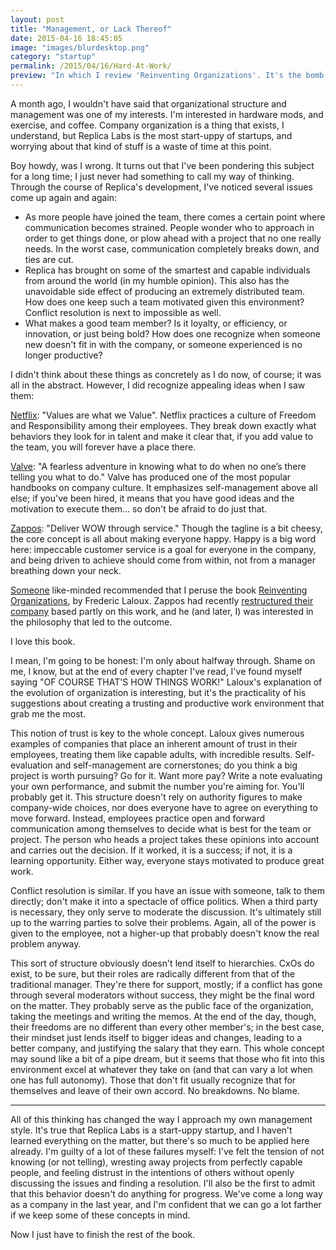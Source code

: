 ```yaml
---
layout: post
title: "Management, or Lack Thereof"
date: 2015-04-16 18:45:05
image: "images/blurdesktop.png"
category: "startup"
permalink: /2015/04/16/Hard-At-Work/
preview: "In which I review 'Reinventing Organizations'. It's the bomb.com."
---
```


A month ago, I wouldn't have said that organizational structure and
management was one of my interests. I'm interested in hardware mods,
and exercise, and coffee. Company organization is a thing that exists,
I understand, but Replica Labs is the most start-uppy of startups, and
worrying about that kind of stuff is a waste of time at this point.

Boy howdy, was I wrong. It turns out that I've been pondering this
subject for a long time; I just never had something to call my way of
thinking. Through the course of Replica's development, I've noticed
several issues come up again and again:

- As more people have joined the team, there comes a certain point where
communication becomes strained. People wonder who to approach in order to get things done, or plow ahead with a project that no one really needs. In the worst case, communication completely breaks down, and ties are cut.
- Replica has brought on some of the smartest and capable individuals from around the world (in my humble opinion). This also has the unavoidable side effect of producing an extremely distributed team. How does one keep such a team motivated given this environment? Conflict resolution is next to impossible as well. 
- What makes a good team member? Is it loyalty, or efficiency, or innovation, or just being bold? How does one recognize when someone new doesn't fit in with the company, or someone experienced is no longer productive?

I didn't think about these things as concretely as I do now, of course; it was all in the abstract. However, I did recognize appealing ideas when I saw them:

[Netflix](http://www.slideshare.net/reed2001/culture-1798664): "Values are what we Value". Netflix practices a culture of Freedom and Responsibility among their employees. They break down exactly what behaviors they look for in talent and make it clear that, if you add value to the team, you will forever have a place there.

[Valve](https://www.valvesoftware.com/company/Valve_Handbook_LowRes.pdf): "A fearless adventure in knowing what to do when no one’s there telling you what to do." Valve has produced one of the most popular handbooks on company culture. It emphasizes self-management above all else; if you've been hired, it means that you have good ideas and the motivation to execute them... so don't be afraid to do just that.

[Zappos](http://www.amazon.com/Delivering-Happiness-Profits-Passion-Purpose/dp/0446576220/ref=tmm_pap_title_1): "Deliver WOW through service." Though the tagline is a bit cheesy, the core concept is all about making everyone happy. Happy is a big word here: impeccable customer service is a goal for everyone in the company, and being driven to achieve should come from within, not from a manager breathing down your neck.

[Someone](http://jackmorrison.me/) like-minded recommended that I peruse the book [Reinventing Organizations](http://www.reinventingorganizations.com/), by Frederic Laloux. Zappos had recently [restructured their company](http://www.fastcompany.com/3044417/zappos-ceo-tony-hsieh-adopt-holacracy-or-leave) based partly on this work, and he (and later, I) was interested in the philosophy that led to the outcome.

I love this book.

I mean, I'm going to be honest: I'm only about halfway through. Shame on me, I know, but at the end of every chapter I've read, I've found myself saying "OF COURSE THAT'S HOW THINGS WORK!" Laloux's explanation of the evolution of organization is interesting, but it's the practicality of his suggestions about creating a trusting and productive work environment that grab me the most.

This notion of trust is key to the whole concept. Laloux gives numerous examples of companies that place an inherent amount of trust in their employees, treating them like capable adults, with incredible results. Self-evaluation and self-management are cornerstones; do you think a big project is worth pursuing? Go for it. Want more pay? Write a note evaluating your own performance, and submit the number you're aiming for. You'll probably get it. This structure doesn't rely on authority figures to make company-wide choices, nor does everyone have to agree on everything to move forward. Instead, employees practice open and forward communication among themselves to decide what is best for the team or project. The person who heads a project takes these opinions into account and carries out the decision. If it worked, it is a success; if not, it is a learning opportunity. Either way, everyone stays motivated to produce great work.

Conflict resolution is similar. If you have an issue with someone, talk to them directly; don't make it into a spectacle of office politics. When a third party is necessary, they only serve to moderate the discussion. It's ultimately still up to the warring parties to solve their problems. Again, all of the power is given to the employee, not a higher-up that probably doesn't know the real problem anyway.

This sort of structure obviously doesn't lend itself to hierarchies. CxOs do exist, to be sure, but their roles are radically different from that of the traditional manager. They're there for support, mostly; if a conflict has gone through several moderators without success, they might be the final word on the matter. They probably serve as the public face of the organization, taking the meetings and writing the memos. At the end of the day, though, their freedoms are no different than every other member's; in the best case, their mindset just lends itself to bigger ideas and changes, leading to a better company, and justifying the salary that they earn. This whole concept may sound like a bit of a pipe dream, but it seems that those who fit into this environment excel at whatever they take on (and that can vary a lot when one has full autonomy). Those that don't fit usually recognize that for themselves and leave of their own accord. No breakdowns. No blame.

- - - - - - - - 

All of this thinking has changed the way I approach my own management style. It's true that Replica Labs is a start-uppy startup, and I haven't learned everything on the matter, but there's so much to be applied here already. I'm guilty of a lot of these failures myself: I've felt the tension of not knowing (or not telling), wresting away projects from perfectly capable people, and feeling distrust in the intentions of others without openly discussing the issues and finding a resolution. I'll also be the first to admit that this behavior doesn't do anything for progress. We've come a long way as a company in the last year, and I'm confident that we can go a lot farther if we keep some of these concepts in mind.

Now I just have to finish the rest of the book.
